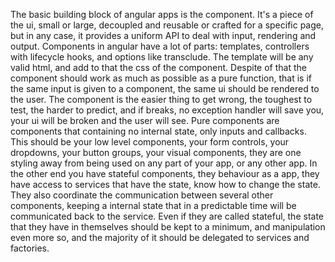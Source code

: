 The basic building block of angular apps is the component. It's a piece of the ui, small or large, decoupled and reusable or crafted for a specific page, but in any case, it provides a uniform API to deal with input, rendering and output. Components in angular have a lot of parts: templates, controllers with lifecycle hooks, and options like transclude. The template will be any valid html, and add to that the css of the component. Despite of that the component should work as much as possible as a pure function, that is if the same input is given to a component, the same ui should be rendered to the user. The component is the easier thing to get wrong, the toughest to test, the harder to predict, and if breaks, no exception handler will save you, your ui will be broken and the user will see.
Pure components are components that containing no internal state, only inputs and callbacks. This should be your low level components, your form controls, your dropdowns, your button groups, your visual components, they are one styling away from being used on any part of your app, or any other app. In the other end you have stateful components, they behaviour as a app, they have access to services that have the state, know how to change the state. They also coordinate the communication between several other components, keeping a internal state that in a predictable time will be communicated back to the service. Even if they are called stateful, the state that they have in themselves should be kept to a minimum, and manipulation even more so, and the majority of it should be delegated to services and factories.
